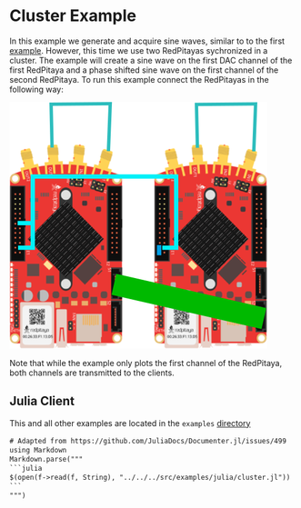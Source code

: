 # Cluster Example

In this example we generate and acquire sine waves, similar to to the first [example](simple.md). However, this time we use two RedPitayas sychronized in a cluster. The example will create a sine wave on the first DAC channel of the first RedPitaya and a phase shifted sine wave on the first channel of the second RedPitaya. To run this example connect the RedPitayas in the following way:

![RedPitaya](../assets/clusterExample.png)

Note that while the example only plots the first channel of the RedPitaya, both channels are transmitted to the clients.

## Julia Client

This and all other examples are located in the ```examples``` [directory](https://github.com/tknopp/RedPitayaDAQServer/tree/master/src/examples/julia)

````@eval
# Adapted from https://github.com/JuliaDocs/Documenter.jl/issues/499
using Markdown
Markdown.parse("""
```julia
$(open(f->read(f, String), "../../../src/examples/julia/cluster.jl"))
```
""")
````